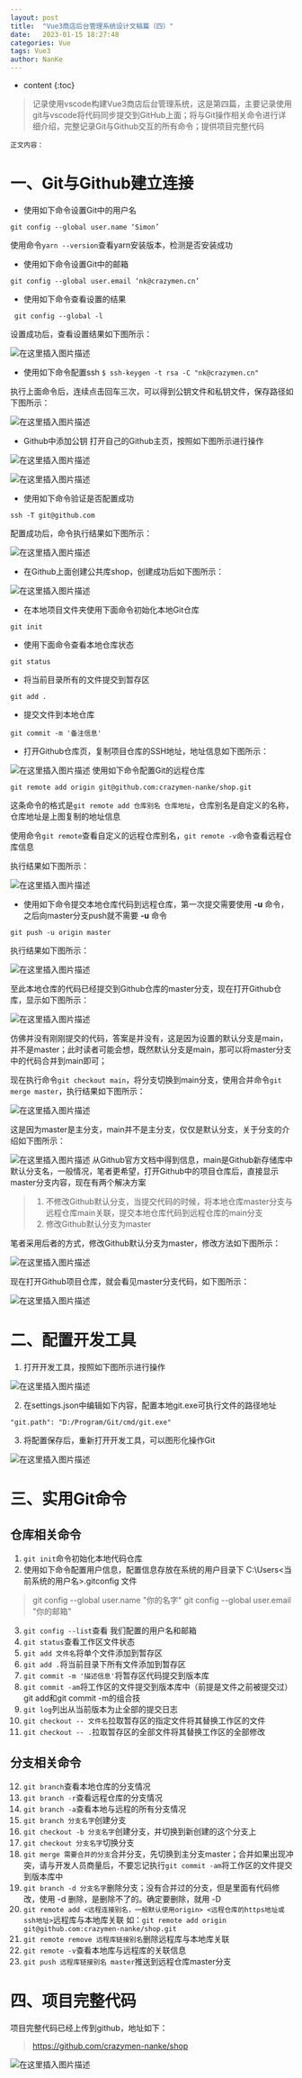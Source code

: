 ```yaml
---
layout: post
title:  "Vue3商店后台管理系统设计文稿篇（四）"
date:   2023-01-15 18:27:48
categories: Vue
tags: Vue3 
author: NanKe
---
```


* content
{:toc}
> 记录使用vscode构建Vue3商店后台管理系统，这是第四篇，主要记录使用git与vscode将代码同步提交到GitHub上面；将与Git操作相关命令进行详细介绍，完整记录Git与Github交互的所有命令；提供项目完整代码



`正文内容：`

# 一、Git与Github建立连接

 - 使用如下命令设置Git中的用户名

  `git config --global user.name ‘Simon’`

  使用命令`yarn --version`查看yarn安装版本，检测是否安装成功

 - 使用如下命令设置Git中的邮箱

  `git config --global user.email ‘nk@crazymen.cn’`

 - 使用如下命令查看设置的结果

  ` git config --global -l`

  设置成功后，查看设置结果如下图所示：

  ![在这里插入图片描述](https://raw.githubusercontent.com/crazymen-nanke/image/master/note/202303181509902.png)

 - 使用如下命令配置ssh
  `$ ssh-keygen -t rsa -C "nk@crazymen.cn"`

  执行上面命令后，连续点击回车三次，可以得到公钥文件和私钥文件，保存路径如下图所示：

  ![在这里插入图片描述](https://raw.githubusercontent.com/crazymen-nanke/image/master/note/202303181509974.png)

 - Github中添加公钥
  打开自己的Github主页，按照如下图所示进行操作

  ![在这里插入图片描述](https://raw.githubusercontent.com/crazymen-nanke/image/master/note/202303181509056.png)

  ![在这里插入图片描述](https://raw.githubusercontent.com/crazymen-nanke/image/master/note/202303181509018.png)

  

 - 使用如下命令验证是否配置成功

  `ssh -T git@github.com`

  配置成功后，命令执行结果如下图所示：

  ![在这里插入图片描述](https://raw.githubusercontent.com/crazymen-nanke/image/master/note/202303181509869.png)

 - 在Github上面创建公共库shop，创建成功后如下图所示：

  ![在这里插入图片描述](https://raw.githubusercontent.com/crazymen-nanke/image/master/note/202303181509111.png)

 - 在本地项目文件夹使用下面命令初始化本地Git仓库

  `git init`

 - 使用下面命令查看本地仓库状态

  `git status` 

 - 将当前目录所有的文件提交到暂存区

  `git add .`

 - 提交文件到本地仓库

  `git commit -m '备注信息'`

 - 打开Github仓库页，复制项目仓库的SSH地址，地址信息如下图所示：

  ![在这里插入图片描述](https://raw.githubusercontent.com/crazymen-nanke/image/master/note/202303181509671.png)
  使用如下命令配置Git的远程仓库

  `git remote add origin git@github.com:crazymen-nanke/shop.git` 

  这条命令的格式是`git remote add 仓库别名 仓库地址`，仓库别名是自定义的名称，仓库地址是上图复制的地址信息

  使用命令`git remote`查看自定义的远程仓库别名，`git remote -v`命令查看远程仓库信息

  执行结果如下图所示：

  ![在这里插入图片描述](https://raw.githubusercontent.com/crazymen-nanke/image/master/note/202303181509596.png)

 - 使用如下命令提交本地仓库代码到远程仓库，第一次提交需要使用 **-u** 命令，之后向master分支push就不需要 **-u** 命令

  `git push -u origin master`

  执行结果如下图所示：

  ![在这里插入图片描述](https://raw.githubusercontent.com/crazymen-nanke/image/master/note/202303181509966.png)

  至此本地仓库的代码已经提交到Github仓库的master分支，现在打开Github仓库，显示如下图所示：

  ![在这里插入图片描述](https://raw.githubusercontent.com/crazymen-nanke/image/master/note/202303181509519.png)

  仿佛并没有刚刚提交的代码，答案是并没有，这是因为设置的默认分支是main，并不是master；此时读者可能会想，既然默认分支是main，那可以将master分支中的代码合并到main即可；

  现在执行命令`git checkout main`，将分支切换到main分支，使用合并命令`git merge master`，执行结果如下图所示：

  ![在这里插入图片描述](https://raw.githubusercontent.com/crazymen-nanke/image/master/note/202303181511437.png)

  这是因为master是主分支，main并不是主分支，仅仅是默认分支，关于分支的介绍如下图所示：

  ![在这里插入图片描述](https://raw.githubusercontent.com/crazymen-nanke/image/master/note/202303181509962.png)
  从Github官方文档中得到信息，main是Github新存储库中默认分支名，一般情况，笔者更希望，打开Github中的项目仓库后，直接显示master分支内容，现在有两个解决方案
> 1. 不修改Github默认分支，当提交代码的时候，将本地仓库master分支与远程仓库main关联，提交本地仓库代码到远程仓库的main分支
> 2. 修改Github默认分支为master

笔者采用后者的方式，修改Github默认分支为master，修改方法如下图所示：

![在这里插入图片描述](https://raw.githubusercontent.com/crazymen-nanke/image/master/note/202303181509296.png)

现在打开Github项目仓库，就会看见master分支代码，如下图所示：

![在这里插入图片描述](https://raw.githubusercontent.com/crazymen-nanke/image/master/note/202303181509455.png)

# 二、配置开发工具
 1. 打开开发工具，按照如下图所示进行操作

  ![在这里插入图片描述](https://raw.githubusercontent.com/crazymen-nanke/image/master/note/202303181509799.png)

 2. 在settings.json中编辑如下内容，配置本地git.exe可执行文件的路径地址

  `"git.path": "D:/Program/Git/cmd/git.exe"`

 3. 将配置保存后，重新打开开发工具，可以图形化操作Git

  ![在这里插入图片描述](https://raw.githubusercontent.com/crazymen-nanke/image/master/note/202303181509887.png)
# 三、实用Git命令
## 仓库相关命令
 1. `git init`命令初始化本地代码仓库
 2. 使用如下命令配置用户信息，配置信息存放在系统的用户目录下   C:\Users\<当前系统的用户名>\.gitconfig 文件
>git config --global user.name "你的名字"
>git config --global user.email "你的邮箱"
3. `git config --list`查看 我们配置的用户名和邮箱
4. `git status`查看工作区文件状态
5. `git add 文件名`将单个文件添加到暂存区
6. `git add .`将当前目录下所有文件添加到暂存区
7. `git commit -m '描述信息'`将暂存区代码提交到版本库
8. `git commit -am`将工作区的文件提交到版本库中（前提是文件之前被提交过）git add和git commit -m的组合技
9. `git log`列出从当前版本为止全部的提交日志
10. `git checkout -- 文件名`拉取暂存区的指定文件将其替换工作区的文件
11.  `git checkout -- .`拉取暂存区的全部文件将其替换工作区的全部修改

## 分支相关命令
12. `git branch`查看本地仓库的分支情况
13. `git branch -r`查看远程仓库的分支情况
14. `git branch -a`查看本地与远程的所有分支情况
15. `git branch 分支名字`创建分支
16. `git checkout -b 分支名字`创建分支，并切换到新创建的这个分支上
17. `git checkout 分支名字`切换分支
18. `git merge 需要合并的分支`合并分支，先切换到主分支master；合并如果出现冲突，请与开发人员商量后，不要忘记执行`git commit -am`将工作区的文件提交到版本库中
19. `git branch -d 分支名字`删除分支；没有合并过的分支，但是里面有代码修改，使用 -d 删除，是删除不了的。确定要删除，就用 -D
20. `git remote add <远程连接别名，一般默认使用origin> <远程仓库的https地址或ssh地址>`远程库与本地库关联
如：`git remote add origin git@github.com:crazymen-nanke/shop.git` 
21. `git remote remove 远程库链接别名`删除远程库与本地库关联
22. `git remote -v`查看本地库与远程库的关联信息
23. `git push 远程库链接别名 master`推送到远程仓库master分支
# 四、项目完整代码
项目完整代码已经上传到github，地址如下：
>https://github.com/crazymen-nanke/shop

![在这里插入图片描述](https://raw.githubusercontent.com/crazymen-nanke/image/master/note/202303181509444.png)
